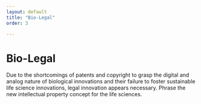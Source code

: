 ```yaml
---
layout: default
title: "Bio-Legal"
order: 3

---
```

<div class="jumbotron">
	<div class="container">
	<h1>Bio-Legal</h1>
    <p>
Due to the shortcomings of patents and copyright to grasp the digital and analog nature of biological innovations and their failure to foster sustainable life science innovations, legal innovation appears necessary. Phrase the new intellectual property concept for the life sciences.
    </p>
	</div>
</div>